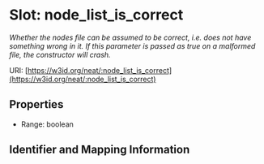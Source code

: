 # Slot: node_list_is_correct
_Whether the nodes file can be assumed to be correct, i.e. does not have something wrong in it. If this parameter is passed as true on a malformed file, the constructor will crash._


URI: [https://w3id.org/neat/:node_list_is_correct](https://w3id.org/neat/:node_list_is_correct)



<!-- no inheritance hierarchy -->


## Properties

 * Range: boolean



## Identifier and Mapping Information





